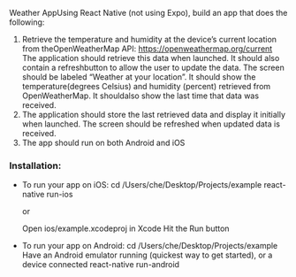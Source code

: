 Weather AppUsing React Native (not using Expo), build an app that does the following:
1. Retrieve the temperature and humidity at the device’s current location from theOpenWeatherMap API: https://openweathermap.org/current 
The application should retrieve this data when launched. 
It should also contain a refreshbutton to allow the user to update the data.
The screen should be labeled “Weather at your location”. 
It should show the temperature(degrees Celsius) and humidity (percent) retrieved from OpenWeatherMap. 
It shouldalso show the last time that data was received.
2. The application should store the last retrieved data and display it initially when launched.
The screen should be refreshed when updated data is received.
3. The app should run on both Android and iOS

### Installation:
- To run your app on iOS:
   cd /Users/che/Desktop/Projects/example
   react-native run-ios
   
    or
    
   Open ios/example.xcodeproj in Xcode
   Hit the Run button
- To run your app on Android:
   cd /Users/che/Desktop/Projects/example
   Have an Android emulator running (quickest way to get started), or a device connected
   react-native run-android
